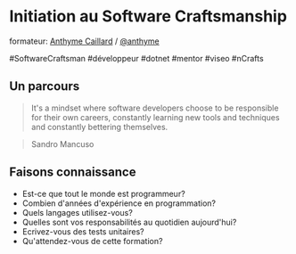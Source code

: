 # Initiation au Software Craftsmanship 

formateur: [Anthyme Caillard]("mailto:anthyme.caillard@viseo.com") /
[@anthyme]("http://twitter.com/anthyme")

\#SoftwareCraftsman \#d&eacute;veloppeur \#dotnet \#mentor \#viseo \#nCrafts  


## Un parcours

> It's a mindset where software developers choose to be responsible for their own careers, constantly learning new tools and techniques and constantly bettering themselves. 

> Sandro Mancuso


## Faisons connaissance

- Est-ce que tout le monde est programmeur? <!-- .element: class="fragment" data-fragment-index="1" -->
- Combien d'ann&eacute;es d'exp&eacute;rience en programmation? <!-- .element: class="fragment" data-fragment-index="2" -->
- Quels langages utilisez-vous? <!-- .element: class="fragment" data-fragment-index="3" --> 
- Quelles sont vos responsabilit&eacute;s au quotidien aujourd'hui? <!-- .element: class="fragment" data-fragment-index="4" --> 
- Ecrivez-vous des tests unitaires? <!-- .element: class="fragment" data-fragment-index="5" --> 
- Qu'attendez-vous de cette formation? <!-- .element: class="fragment" data-fragment-index="6" -->

